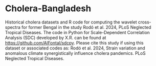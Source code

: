 # Cholera-Bangladesh
Historical cholera datasets and R code for computing the wavelet cross-spectra for former Bengal in the study Rodó et al. 2024, PLoS Neglected Tropical Diseases. 
The code in Python for Scale-Dependent Correlation Analysis (SDC) developed by X.R. can be found at https://github.com/AlFontal/sdcpy.
Please cite this study if using this dataset or associated codes as:
Rodó et al. 2024, Strain variation and anomalous climate synergistically influence cholera pandemics. PLoS Neglected Tropical Diseases. 
